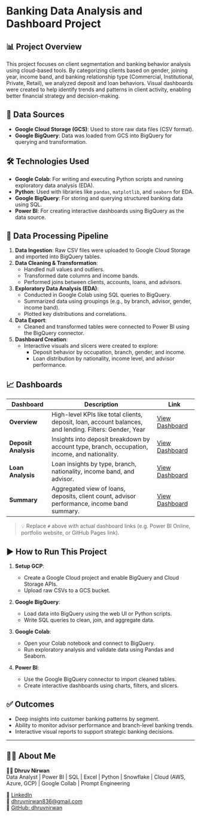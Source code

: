 # Banking Data Analysis and Dashboard Project

## 📊 Project Overview

This project focuses on client segmentation and banking behavior analysis using cloud-based tools. By categorizing clients based on gender, joining year, income band, and banking relationship type (Commercial, Institutional, Private, Retail), we analyzed deposit and loan behaviors. Visual dashboards were created to help identify trends and patterns in client activity, enabling better financial strategy and decision-making.

## 📁 Data Sources

- **Google Cloud Storage (GCS)**: Used to store raw data files (CSV format).
- **Google BigQuery**: Data was loaded from GCS into BigQuery for querying and transformation.

## 🛠️ Technologies Used

- **Google Colab**: For writing and executing Python scripts and running exploratory data analysis (EDA).
- **Python**: Used with libraries like `pandas`, `matplotlib`, and `seaborn` for EDA.
- **Google BigQuery**: For storing and querying structured banking data using SQL.
- **Power BI**: For creating interactive dashboards using BigQuery as the data source.

## 🔁 Data Processing Pipeline

1. **Data Ingestion**: Raw CSV files were uploaded to Google Cloud Storage and imported into BigQuery tables.
2. **Data Cleaning & Transformation**:
   - Handled null values and outliers.
   - Transformed date columns and income bands.
   - Performed joins between clients, accounts, loans, and advisors.
3. **Exploratory Data Analysis (EDA)**:
   - Conducted in Google Colab using SQL queries to BigQuery.
   - Summarized data using groupings (e.g., by branch, advisor, gender, income band).
   - Plotted key distributions and correlations.
4. **Data Export**:
   - Cleaned and transformed tables were connected to Power BI using the BigQuery connector.
5. **Dashboard Creation**:
   - Interactive visuals and slicers were created to explore:
     - Deposit behavior by occupation, branch, gender, and income.
     - Loan distribution by nationality, income level, and advisor performance.

## 📈 Dashboards

| Dashboard | Description | Link |
|----------|-------------|------|
| **Overview** | High-level KPIs like total clients, deposit, loan, account balances, and lending. Filters: Gender, Year | [View Dashboard](./Dashboards/overview.png) |
| **Deposit Analysis** | Insights into deposit breakdown by account type, branch, occupation, income, and nationality. | [View Dashboard](./Dashboards/Loan%20Analysis.png) |
| **Loan Analysis** | Loan insights by type, branch, nationality, income band, and advisor. | [View Dashboard](./Dashboards/Summary.png) |
| **Summary** | Aggregated view of loans, deposits, client count, advisor performance, income band summary. | [View Dashboard](./Dashboards/Summary.png) |

> 💡 Replace `#` above with actual dashboard links (e.g. Power BI Online, portfolio website, or GitHub Pages link).

## ▶️ How to Run This Project

1. **Setup GCP**:
   - Create a Google Cloud project and enable BigQuery and Cloud Storage APIs.
   - Upload raw CSVs to a GCS bucket.

2. **Google BigQuery**:
   - Load data into BigQuery using the web UI or Python scripts.
   - Write SQL queries to clean, join, and aggregate data.

3. **Google Colab**:
   - Open your Colab notebook and connect to BigQuery.
   - Run exploratory analysis and validate data using Pandas and Seaborn.

4. **Power BI**:
   - Use the Google BigQuery connector to import cleaned tables.
   - Create interactive dashboards using charts, filters, and slicers.

## ✅ Outcomes

- Deep insights into customer banking patterns by segment.
- Ability to monitor advisor performance and branch-level banking trends.
- Interactive visual reports to support strategic banking decisions.

---

## 🙋‍♂️ About Me

**👨‍💼 Dhruv Nirwan**  
Data Analyst | Power BI | SQL | Excel | Python | Snowflake | Cloud (AWS, Azure, GCP)  | Google Collab | Prompt Engineering

🔗 [LinkedIn](https://www.linkedin.com/in/dhruv-nirwan)  
📧 dhruvnirwan836@gmail.com  
📂 [GitHub: dhruvnirwan](https://github.com/dhruvnirwan)

